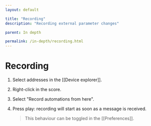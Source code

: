 ```yaml
---
layout: default

title: "Recording"
description: "Recording external parameter changes"

parent: In depth

permalink: /in-depth/recording.html
---
```


# Recording

1. Select addresses in the [[Device explorer]].
2. Right-click in the score.
3. Select "Record automations from here".
4. Press play: recording will start as soon as a message is received.

    > This behaviour can be toggled in the [[Preferences]].